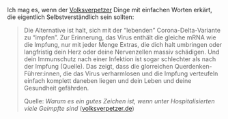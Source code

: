 Ich mag es, wenn der [Volksverpetzer](https://www.volksverpetzer.de) Dinge mit einfachen Worten erkärt, die eigentlich Selbstverständlich sein sollten:

> Die Alternative ist halt, sich mit der “lebenden” Corona-Delta-Variante zu “impfen”. Zur Erinnerung, das Virus enthält die gleiche mRNA wie die Impfung, nur mit jeder Menge Extras, die dich halt umbringen oder langfristig dein Herz oder deine Nervenzellen massiv schädigen. Und dein Immunschutz nach einer Infektion ist sogar schlechter als nach der Impfung (Quelle). Das zeigt, dass die glorreichen Querdenken-Führer:innen, die das Virus verharmlosen und die Impfung verteufeln einfach komplett daneben liegen und dein Leben und deine Gesundheit gefährden.
> 
> Quelle: _Warum es ein gutes Zeichen ist, wenn unter Hospitalisierten viele Geimpfte sind_ ([volksverpetzer.de](https://www.volksverpetzer.de/corona-faktencheck/gut-viele-geimpfte/))